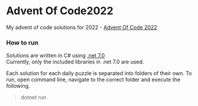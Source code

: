# Advent Of Code2022

My advent of code solutions for 2022 - [Advent Of Code 2022](https://adventofcode.com/2022)

### How to run

Solutions are written in C# using [.net 7.0](https://dotnet.microsoft.com/en-us/download/dotnet/7.0)<br>
Currently, only the included libraries in .net 7.0 are used.

Each solution for each daily puzzle is separated into folders of their own. To run, open command line, navigate to the correct folder and execute the following.

> dotnet run
